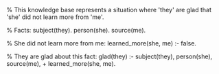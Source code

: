 % This knowledge base represents a situation where 'they' are glad that 'she' did not learn more from 'me'.

% Facts:
subject(they).
person(she).
source(me).

% She did not learn more from me:
learned_more(she, me) :- false.

% They are glad about this fact:
glad(they) :-
    subject(they),
    person(she),
    source(me),
    \+ learned_more(she, me).
